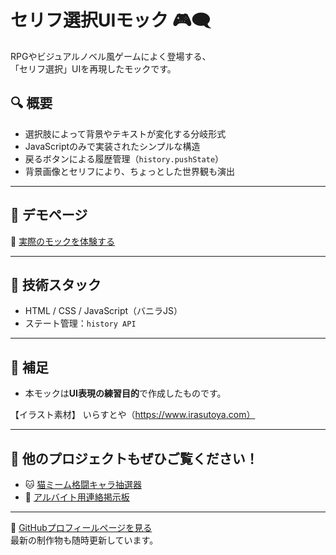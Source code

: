 # セリフ選択UIモック 🎮🗨️

RPGやビジュアルノベル風ゲームによく登場する、  
「セリフ選択」UIを再現したモックです。

## 🔍 概要

- 選択肢によって背景やテキストが変化する分岐形式
- JavaScriptのみで実装されたシンプルな構造
- 戻るボタンによる履歴管理（`history.pushState`）
- 背景画像とセリフにより、ちょっとした世界観も演出

---

## 🧪 デモページ

🔗 [実際のモックを体験する](https://tsushima-r.github.io/irasutoya-mock-app/)  


---

## 🧰 技術スタック

- HTML / CSS / JavaScript（バニラJS）
- ステート管理：`history API`

---

## 📝 補足

- 本モックは**UI表現の練習目的**で作成したものです。

【イラスト素材】
いらすとや（https://www.irasutoya.com）


---

## 📌 他のプロジェクトもぜひご覧ください！

- 🐱 [猫ミーム格闘キャラ抽選器](https://github.com/tsushima-r/Meme-Fighter-Picker)
- 💬 [アルバイト用連絡掲示板](https://github.com/tsushima-r/help-board)

---

📁 [GitHubプロフィールページを見る](https://github.com/tsushima-r)  
最新の制作物も随時更新しています。

